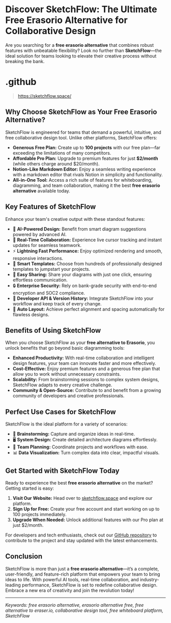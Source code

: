 # Discover SketchFlow: The Ultimate Free Erasorio Alternative for Collaborative Design

Are you searching for a **free erasorio alternative** that combines robust features with unbeatable flexibility? Look no further than **SketchFlow**—the ideal solution for teams looking to elevate their creative process without breaking the bank.

# .github
> https://sketchflow.space/

## Why Choose SketchFlow as Your Free Erasorio Alternative?

SketchFlow is engineered for teams that demand a powerful, intuitive, and free collaborative design tool. Unlike other platforms, SketchFlow offers:

- **Generous Free Plan:** Create up to **100 projects** with our free plan—far exceeding the limitations of many competitors.
- **Affordable Pro Plan:** Upgrade to premium features for just **$2/month** (while others charge around $20/month).
- **Notion-Like Markdown Editor:** Enjoy a seamless writing experience with a markdown editor that rivals Notion in simplicity and functionality.
- **All-in-One Tool:** Access a rich suite of features for whiteboarding, diagramming, and team collaboration, making it the best **free erasorio alternative** available today.

## Key Features of SketchFlow

Enhance your team's creative output with these standout features:

- 🚀 **AI-Powered Design:** Benefit from smart diagram suggestions powered by advanced AI.
- 🤝 **Real-Time Collaboration:** Experience live cursor tracking and instant updates for seamless teamwork.
- ⚡ **Lightning Fast Performance:** Enjoy optimized rendering and smooth, responsive interactions.
- 🎨 **Smart Templates:** Choose from hundreds of professionally designed templates to jumpstart your projects.
- 🔗 **Easy Sharing:** Share your diagrams with just one click, ensuring effortless communication.
- 🔒 **Enterprise Security:** Rely on bank-grade security with end-to-end encryption and SOC2 compliance.
- 🔌 **Developer API & Version History:** Integrate SketchFlow into your workflow and keep track of every change.
- 📐 **Auto Layout:** Achieve perfect alignment and spacing automatically for flawless designs.

## Benefits of Using SketchFlow

When you choose SketchFlow as your **free alternative to Erasorio**, you unlock benefits that go beyond basic diagramming tools:

- **Enhanced Productivity:** With real-time collaboration and intelligent design features, your team can innovate faster and more effectively.
- **Cost-Effective:** Enjoy premium features and a generous free plan that allow you to work without unnecessary constraints.
- **Scalability:** From brainstorming sessions to complex system designs, SketchFlow adapts to every creative challenge.
- **Community & Open-Source:** Contribute to and benefit from a growing community of developers and creative professionals.

## Perfect Use Cases for SketchFlow

SketchFlow is the ideal platform for a variety of scenarios:
- 🧠 **Brainstorming:** Capture and organize ideas in real-time.
- 🖥️ **System Design:** Create detailed architecture diagrams effortlessly.
- 📅 **Team Planning:** Coordinate projects and workflows with ease.
- 📊 **Data Visualization:** Turn complex data into clear, impactful visuals.

## Get Started with SketchFlow Today

Ready to experience the best **free erasorio alternative** on the market? Getting started is easy:
1. **Visit Our Website:** Head over to [sketchflow.space](https://sketchflow.space) and explore our platform.
2. **Sign Up for Free:** Create your free account and start working on up to 100 projects immediately.
3. **Upgrade When Needed:** Unlock additional features with our Pro plan at just $2/month.

For developers and tech enthusiasts, check out our [GitHub repository](https://github.com/SH20RAJ/sketchflow) to contribute to the project and stay updated with the latest enhancements.

## Conclusion

SketchFlow is more than just a **free erasorio alternative**—it’s a complete, user-friendly, and feature-rich platform that empowers your team to bring ideas to life. With powerful AI tools, real-time collaboration, and industry-leading performance, SketchFlow is set to redefine collaborative design. Embrace a new era of creativity and join the revolution today!

---

*Keywords: free erasorio alternative, erasorio alternative free, free alternative to eraser.io, collaborative design tool, free whiteboard platform, SketchFlow*
